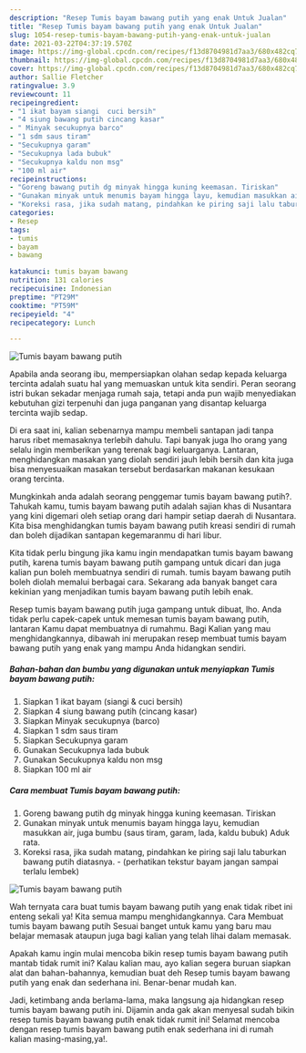 ```yaml
---
description: "Resep Tumis bayam bawang putih yang enak Untuk Jualan"
title: "Resep Tumis bayam bawang putih yang enak Untuk Jualan"
slug: 1054-resep-tumis-bayam-bawang-putih-yang-enak-untuk-jualan
date: 2021-03-22T04:37:19.570Z
image: https://img-global.cpcdn.com/recipes/f13d8704981d7aa3/680x482cq70/tumis-bayam-bawang-putih-foto-resep-utama.jpg
thumbnail: https://img-global.cpcdn.com/recipes/f13d8704981d7aa3/680x482cq70/tumis-bayam-bawang-putih-foto-resep-utama.jpg
cover: https://img-global.cpcdn.com/recipes/f13d8704981d7aa3/680x482cq70/tumis-bayam-bawang-putih-foto-resep-utama.jpg
author: Sallie Fletcher
ratingvalue: 3.9
reviewcount: 11
recipeingredient:
- "1 ikat bayam siangi  cuci bersih"
- "4 siung bawang putih cincang kasar"
- " Minyak secukupnya barco"
- "1 sdm saus tiram"
- "Secukupnya garam"
- "Secukupnya lada bubuk"
- "Secukupnya kaldu non msg"
- "100 ml air"
recipeinstructions:
- "Goreng bawang putih dg minyak hingga kuning keemasan. Tiriskan"
- "Gunakan minyak untuk menumis bayam hingga layu, kemudian masukkan air, juga bumbu (saus tiram, garam, lada, kaldu bubuk) Aduk rata."
- "Koreksi rasa, jika sudah matang, pindahkan ke piring saji lalu taburkan bawang putih diatasnya. (perhatikan tekstur bayam jangan sampai terlalu lembek)"
categories:
- Resep
tags:
- tumis
- bayam
- bawang

katakunci: tumis bayam bawang 
nutrition: 131 calories
recipecuisine: Indonesian
preptime: "PT29M"
cooktime: "PT59M"
recipeyield: "4"
recipecategory: Lunch

---
```



![Tumis bayam bawang putih](https://img-global.cpcdn.com/recipes/f13d8704981d7aa3/680x482cq70/tumis-bayam-bawang-putih-foto-resep-utama.jpg)

Apabila anda seorang ibu, mempersiapkan olahan sedap kepada keluarga tercinta adalah suatu hal yang memuaskan untuk kita sendiri. Peran seorang istri bukan sekadar menjaga rumah saja, tetapi anda pun wajib menyediakan kebutuhan gizi terpenuhi dan juga panganan yang disantap keluarga tercinta wajib sedap.

Di era  saat ini, kalian sebenarnya mampu membeli santapan jadi tanpa harus ribet memasaknya terlebih dahulu. Tapi banyak juga lho orang yang selalu ingin memberikan yang terenak bagi keluarganya. Lantaran, menghidangkan masakan yang diolah sendiri jauh lebih bersih dan kita juga bisa menyesuaikan masakan tersebut berdasarkan makanan kesukaan orang tercinta. 



Mungkinkah anda adalah seorang penggemar tumis bayam bawang putih?. Tahukah kamu, tumis bayam bawang putih adalah sajian khas di Nusantara yang kini digemari oleh setiap orang dari hampir setiap daerah di Nusantara. Kita bisa menghidangkan tumis bayam bawang putih kreasi sendiri di rumah dan boleh dijadikan santapan kegemaranmu di hari libur.

Kita tidak perlu bingung jika kamu ingin mendapatkan tumis bayam bawang putih, karena tumis bayam bawang putih gampang untuk dicari dan juga kalian pun boleh membuatnya sendiri di rumah. tumis bayam bawang putih boleh diolah memalui berbagai cara. Sekarang ada banyak banget cara kekinian yang menjadikan tumis bayam bawang putih lebih enak.

Resep tumis bayam bawang putih juga gampang untuk dibuat, lho. Anda tidak perlu capek-capek untuk memesan tumis bayam bawang putih, lantaran Kamu dapat membuatnya di rumahmu. Bagi Kalian yang mau menghidangkannya, dibawah ini merupakan resep membuat tumis bayam bawang putih yang enak yang mampu Anda hidangkan sendiri.

<!--inarticleads1-->

##### Bahan-bahan dan bumbu yang digunakan untuk menyiapkan Tumis bayam bawang putih:

1. Siapkan 1 ikat bayam (siangi &amp; cuci bersih)
1. Siapkan 4 siung bawang putih (cincang kasar)
1. Siapkan  Minyak secukupnya (barco)
1. Siapkan 1 sdm saus tiram
1. Siapkan Secukupnya garam
1. Gunakan Secukupnya lada bubuk
1. Gunakan Secukupnya kaldu non msg
1. Siapkan 100 ml air




<!--inarticleads2-->

##### Cara membuat Tumis bayam bawang putih:

1. Goreng bawang putih dg minyak hingga kuning keemasan. Tiriskan
1. Gunakan minyak untuk menumis bayam hingga layu, kemudian masukkan air, juga bumbu (saus tiram, garam, lada, kaldu bubuk) Aduk rata.
1. Koreksi rasa, jika sudah matang, pindahkan ke piring saji lalu taburkan bawang putih diatasnya. - (perhatikan tekstur bayam jangan sampai terlalu lembek)
<img src="https://img-global.cpcdn.com/steps/de79af12a3f17c13/160x128cq70/tumis-bayam-bawang-putih-langkah-memasak-3-foto.jpg" alt="Tumis bayam bawang putih">



Wah ternyata cara buat tumis bayam bawang putih yang enak tidak ribet ini enteng sekali ya! Kita semua mampu menghidangkannya. Cara Membuat tumis bayam bawang putih Sesuai banget untuk kamu yang baru mau belajar memasak ataupun juga bagi kalian yang telah lihai dalam memasak.

Apakah kamu ingin mulai mencoba bikin resep tumis bayam bawang putih mantab tidak rumit ini? Kalau kalian mau, ayo kalian segera buruan siapkan alat dan bahan-bahannya, kemudian buat deh Resep tumis bayam bawang putih yang enak dan sederhana ini. Benar-benar mudah kan. 

Jadi, ketimbang anda berlama-lama, maka langsung aja hidangkan resep tumis bayam bawang putih ini. Dijamin anda gak akan menyesal sudah bikin resep tumis bayam bawang putih enak tidak rumit ini! Selamat mencoba dengan resep tumis bayam bawang putih enak sederhana ini di rumah kalian masing-masing,ya!.

